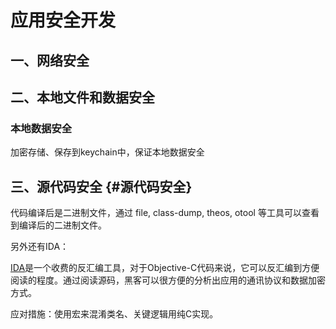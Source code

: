# 应用安全开发

## 一、网络安全



## 二、本地文件和数据安全



### 本地数据安全

加密存储、保存到keychain中，保证本地数据安全



## 三、源代码安全 {#源代码安全}

代码编译后是二进制文件，通过 file, class-dump, theos, otool 等工具可以查看到编译后的二进制文件。



另外还有IDA：

[IDA](https://www.hex-rays.com/products/ida/)是一个收费的反汇编工具，对于Objective-C代码来说，它可以反汇编到方便阅读的程度。通过阅读源码，黑客可以很方便的分析出应用的通讯协议和数据加密方式。

应对措施：使用宏来混淆类名、关键逻辑用纯C实现。



